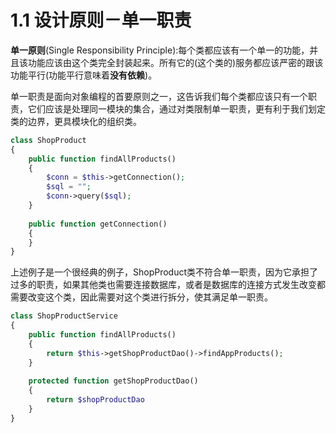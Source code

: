 # 1.1 设计原则－单一职责

**单一原则**(Single Responsibility Principle):每个类都应该有一个单一的功能，并且该功能应该由这个类完全封装起来。所有它的(这个类的)服务都应该严密的跟该功能平行(功能平行意味着**没有依赖**)。

单一职责是面向对象编程的首要原则之一，这告诉我们每个类都应该只有一个职责，它们应该是处理同一模块的集合，通过对类限制单一职责，更有利于我们划定类的边界，更具模块化的组织类。

```php
class ShopProduct 
{
    public function findAllProducts()
    {
        $conn = $this->getConnection();
        $sql = "";
        $conn->query($sql);
    }
    
    public function getConnection() 
    {
    }
}
```
上述例子是一个很经典的例子，ShopProduct类不符合单一职责，因为它承担了过多的职责，如果其他类也需要连接数据库，或者是数据库的连接方式发生改变都需要改变这个类，因此需要对这个类进行拆分，使其满足单一职责。

```php
class ShopProductService
{
    public function findAllProducts()
    {
        return $this->getShopProductDao()->findAppProducts();
    }
    
    protected function getShopProductDao()
    {
        return $shopProductDao
    }
}
```




